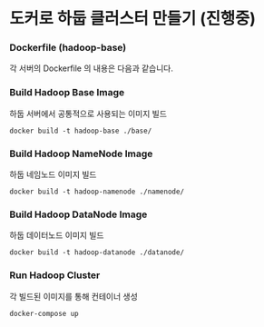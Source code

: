 # 도커로 하둡 클러스터 만들기 (진행중)


### Dockerfile (hadoop-base)
각 서버의 Dockerfile 의 내용은 다음과 같습니다.  

### Build Hadoop Base Image
하둡 서버에서 공통적으로 사용되는 이미지 빌드
```
docker build -t hadoop-base ./base/
```

### Build Hadoop NameNode Image
하둡 네임노드 이미지 빌드
```
docker build -t hadoop-namenode ./namenode/
```

### Build Hadoop DataNode Image
하둡 데이터노드 이미지 빌드
```
docker build -t hadoop-datanode ./datanode/
```

### Run Hadoop Cluster
각 빌드된 이미지를 통해 컨테이너 생성
```
docker-compose up
```